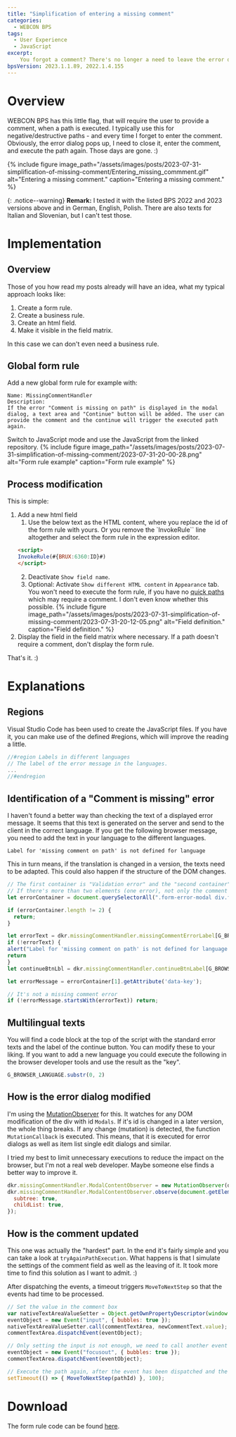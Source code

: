 ```yaml
---
title: "Simplification of entering a missing comment"
categories:
  - WEBCON BPS    
tags:  
  - User Experience
  - JavaScript
excerpt:
    You forgot a comment? There's no longer a need to leave the error dialog. Enter it and continue.
bpsVersion: 2023.1.1.89, 2022.1.4.155
---
```


# Overview  
WEBCON BPS has this little flag, that will require the user to provide a comment, when a path is executed. I typically use this for negative/destructive paths - and every time I forget to enter the comment. Obviously, the error dialog pops up, I need to close it, enter the comment, and execute the path again. Those days are gone. :)


{% include figure image_path="/assets/images/posts/2023-07-31-simplification-of-missing-comment/Entering_missing_commment.gif" alt="Entering a missing comment." caption="Entering a missing comment." %}

{: .notice--warning}
**Remark:**
I tested it with the listed BPS 2022 and 2023 versions above and in German, English, Polish. There are also texts for Italian and Slovenian, but I can't test those.

# Implementation
## Overview
Those of you how read my posts already will have an idea, what my typical approach looks like:
1. Create a form rule.
2. Create a business rule.
3. Create an html field.
4. Make it visible in the field matrix.

In this case we can don't even need a business rule.

## Global form  rule
Add a new global form rule for example with:
```
Name: MissingCommentHandler 
Description:
If the error "Comment is missing on path" is displayed in the modal dialog, a text area and "Continue" button will be added. The user can provide the comment and the continue will trigger the executed path again.

``` 

Switch to JavaScript mode and use the JavaScript from the linked repository.
{% include figure image_path="/assets/images/posts/2023-07-31-simplification-of-missing-comment/2023-07-31-20-00-28.png" alt="Form rule example" caption="Form rule example" %}
  
## Process modification
This is simple:
1. Add a new html field
    1. Use the below text as the HTML content, where you replace the id of the form rule with yours. Or you remove the `InvokeRule`` line altogether and select the form rule in the expression editor.
    ```html
    <script>
    InvokeRule(#{BRUX:6360:ID}#)
    </script>
    ```
    2. Deactivate `Show field name`.
    3. Optional: Activate `Show different HTML content` in `Appearance` tab. You won't need to execute the form rule, if you have no [quick paths](https://community.webcon.com/posts/post/quick-paths/304) which may require a comment. I don't even know whether this possible.
    {% include figure image_path="/assets/images/posts/2023-07-31-simplification-of-missing-comment/2023-07-31-20-12-05.png" alt="Field definition." caption="Field definition." %}
2.  Display the field in the field matrix where necessary. If a path doesn't require a comment, don't display the form rule. 


That's it. :)

# Explanations

## Regions
Visual Studio Code has been used to create the JavaScript files. If you have it, you can make use of the defined #regions, which will improve the reading a little. 
```javascript
//#region Labels in different languages
// The label of the error message in the languages.
...
//#endregion
```
## Identification of a "Comment is missing" error
I haven't found a better way than checking the text of a displayed error message. It seems that this text is generated on the server and send to the client in the correct language. 
If you get the following  browser message, you need to add the text in your language to the different languages.
```
Label for 'missing comment on path' is not defined for language 
```

This in turn means, if the translation is changed in a version, the texts need to be adapted. This could also happen if the structure of the DOM changes.

```javascript
// The first container is "Validation error" and the "second container" any error. 
// If there's more than two elements (one error), not only the comment is missing, which need to be corrected.
let errorContainer = document.querySelectorAll(".form-error-modal div.form-errors-panel__errors-container__error");

if (errorContainer.length != 2) {
  return;
}

let errorText = dkr.missingCommentHandler.missingCommentErrorLabel[G_BROWSER_LANGUAGE.substr(0, 2)]
if (!errorText) {
alert("Label for 'missing comment on path' is not defined for language :'" + G_BROWSER_LANGUAGE.substr(0, 2));
return
}
let continueBtnLbl = dkr.missingCommentHandler.continueBtnLabel[G_BROWSER_LANGUAGE.substr(0, 2)]

let errorMessage = errorContainer[1].getAttribute('data-key');

// It's not a missing comment error
if (!errorMessage.startsWith(errorText)) return;

```

## Multilingual texts
You will find a code block at the top of the script with the standard error texts and the label of the continue button. You can modify these to your liking. If you want to add a new language you could execute the following in the browser developer tools and use the result as the "key".
```javascript
G_BROWSER_LANGUAGE.substr(0, 2)
```

## How is the error dialog modified
I'm using the [MutationObserver](https://developer.mozilla.org/en-US/docs/Web/API/MutationObserver) for this. It watches for any DOM modification of the div with id `Modals`. If it's id is changed in a later version, the whole thing breaks. 
If any change (mutation) is detected, the function `MutationCallback` is executed. This means, that it is executed for error dialogs as well as item list single edit dialogs and similar.

I tried my best to limit unnecessary executions to reduce the impact on the browser, but I'm not a real web developer.
Maybe someone else finds a better way to improve it.

```javascript
dkr.missingCommentHandler.ModalContentObserver = new MutationObserver(dkr.missingCommentHandler.MutationCallback);
dkr.missingCommentHandler.ModalContentObserver.observe(document.getElementById("Modals"), {
  subtree: true,
  childList: true,
});
```

## How is the comment updated
This one was actually the "hardest" part. In the end it's fairly simple and you can take a look at `tryAgainPathExecution`.
What happens is that I simulate the settings of the comment field as well as the leaving of it. It took more time to find this solution as I want to admit. :)

After dispatching the events, a timeout triggers `MoveToNextStep` so that the events had time to be processed.

```javascript
// Set the value in the comment box
var nativeTextAreaValueSetter = Object.getOwnPropertyDescriptor(window.HTMLTextAreaElement.prototype, "value").set;
eventObject = new Event("input", { bubbles: true });
nativeTextAreaValueSetter.call(commentTextArea, newCommentText.value);
commentTextArea.dispatchEvent(eventObject);

// Only setting the input is not enough, we need to call another event to update the state
eventObject = new Event("focusout", { bubbles: true });
commentTextArea.dispatchEvent(eventObject);

// Execute the path again, after the event has been dispatched and the states have been updated. 
setTimeout(() => { MoveToNextStep(pathId) }, 100);
```
# Download
The form rule code can be found [here](https://github.com/Daniel-Krueger/webcon_snippets/tree/main/missingCommentHandler).


